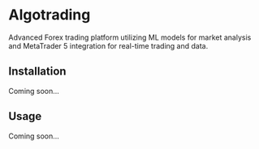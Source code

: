 # Algotrading

Advanced Forex trading platform utilizing ML models for market analysis and MetaTrader 5 integration for real-time trading and data.

## Installation

Coming soon...

## Usage

Coming soon...